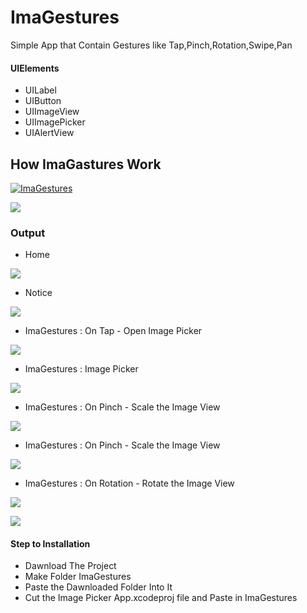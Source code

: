 # ImaGestures
 Simple App that Contain Gestures like Tap,Pinch,Rotation,Swipe,Pan




#### UIElements
 
 - UILabel
 - UIButton
 - UIImageView
 - UIImagePicker
 - UIAlertView
 
 ## How ImaGastures Work
 
 [![ImaGestures](https://img.youtube.com/vi/jkzSJxhhHO4)](https://youtu.be/jkzSJxhhHO4)

 
 ![](ImaGestures/output/ImaGesture.gif)
 
 ### Output
 
  - Home

![](ImaGestures/output/1.png)

 - Notice

![](ImaGestures/output/2.png)

 - ImaGestures : On Tap - Open Image Picker

![](ImaGestures/output/3.png)

 - ImaGestures : Image Picker

![](ImaGestures/output/4.png)

 - ImaGestures : On Pinch - Scale the Image View

![](ImaGestures/output/5.png)

- ImaGestures : On Pinch - Scale the Image View

![](ImaGestures/output/6.png)

- ImaGestures : On Rotation - Rotate the Image View

![](ImaGestures/output/7.png)

![](ImaGestures/output/8.png)

#### Step to Installation
 
 - Dawnload The Project
 - Make Folder ImaGestures
 - Paste the Dawnloaded Folder Into It
 - Cut the Image Picker App.xcodeproj file and Paste in ImaGestures
 

